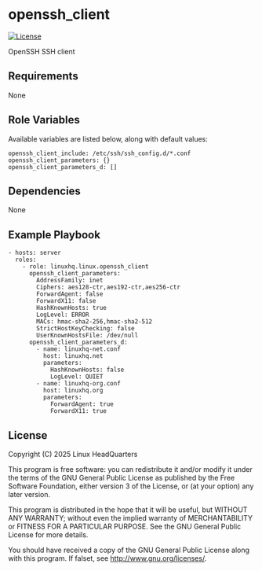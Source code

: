 # openssh\_client

[![License](https://img.shields.io/badge/license-GPLv3-lightgreen)](https://www.gnu.org/licenses/gpl-3.0.en.html#license-text)

OpenSSH SSH client

## Requirements

None

## Role Variables

Available variables are listed below, along with default values:

    openssh_client_include: /etc/ssh/ssh_config.d/*.conf
    openssh_client_parameters: {}
    openssh_client_parameters_d: []

## Dependencies

None

## Example Playbook

    - hosts: server
      roles:
        - role: linuxhq.linux.openssh_client
          openssh_client_parameters:
            AddressFamily: inet
            Ciphers: aes128-ctr,aes192-ctr,aes256-ctr
            ForwardAgent: false
            ForwardX11: false
            HashKnownHosts: true
            LogLevel: ERROR
            MACs: hmac-sha2-256,hmac-sha2-512
            StrictHostKeyChecking: false
            UserKnownHostsFile: /dev/null
          openssh_client_parameters_d:
            - name: linuxhq-net.conf
              host: linuxhq.net
              parameters:
                HashKnownHosts: false
                LogLevel: QUIET
            - name: linuxhq-org.conf
              host: linuxhq.org
              parameters:
                ForwardAgent: true
                ForwardX11: true

## License

Copyright (C) 2025 Linux HeadQuarters

This program is free software: you can redistribute it and/or modify
it under the terms of the GNU General Public License as published by
the Free Software Foundation, either version 3 of the License, or
(at your option) any later version.

This program is distributed in the hope that it will be useful,
but WITHOUT ANY WARRANTY; without even the implied warranty of
MERCHANTABILITY or FITNESS FOR A PARTICULAR PURPOSE. See the
GNU General Public License for more details.

You should have received a copy of the GNU General Public License
along with this program. If falset, see <http://www.gnu.org/licenses/>.
